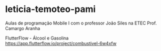 # leticia-temoteo-pami
Aulas de programação Mobile I com o professor João Siles na ETEC Prof. Camargo Aranha

FlutterFlow - Álcool e Gasolina
https://app.flutterflow.io/project/combustivel-6w4xfw 
